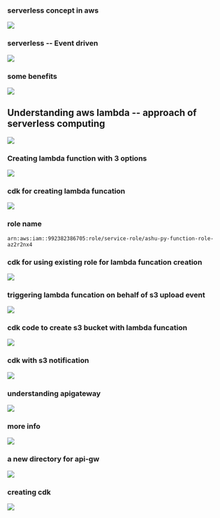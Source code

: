 ### serverless concept in aws

<img src="aws1.png">

### serverless -- Event driven 

<img src="event1.png">

### some benefits

<img src="be1.png">

## Understanding aws lambda -- approach of serverless computing 

<img src="lam1.png">

### Creating lambda function with 3 options 

<img src="3.png">

### cdk for creating lambda funcation 

<img src="cdk1.png">

### role name 

```
arn:aws:iam::992382386705:role/service-role/ashu-py-function-role-az2r2nx4
```

### cdk for using existing role for lambda funcation creation 

<img src="exRole.png">

### triggering lambda funcation on behalf of s3 upload event 

<img src="s3up.png">

### cdk code to create s3 bucket with lambda funcation 

<img src="lam22.png">

### cdk with s3 notification 

<img src="s3not.png">


### understanding apigateway 

<img src="apig.png">

### more info 

<img src="apig1.png">


### a new directory for api-gw

<img src="apigw11.png">

### creating cdk 

<img src="apicdknew.png">





